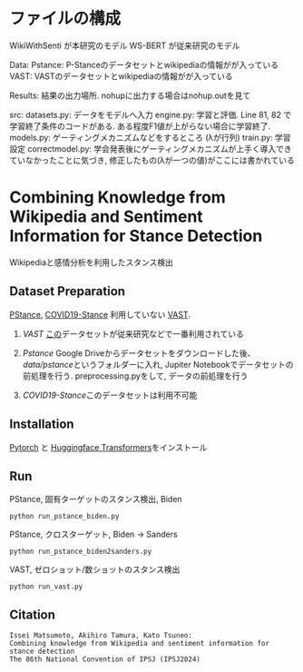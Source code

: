 # ファイルの構成
WikiWithSenti が本研究のモデル
WS-BERT が従来研究のモデル

Data: 
  Pstance: P-Stanceのデータセットとwikipediaの情報がが入っている
  VAST: VASTのデータセットとwikipediaの情報がが入っている

Results:
  結果の出力場所. nohupに出力する場合はnohup.outを見て

src:
  datasets.py: データをモデルへ入力
  engine.py: 学習と評価. Line 81, 82 で学習終了条件のコードがある. ある程度F1値が上がらない場合に学習終了.
  models.py: ゲーティングメカニズムなどをするところ (λが行列)
  train.py: 学習設定
  correctmodel.py: 学会発表後にゲーティングメカニズムが上手く導入できていなかったことに気づき, 修正したもの(λが一つの値)がここには書かれている

# Combining Knowledge from Wikipedia and Sentiment Information for Stance Detection
Wikipediaと感情分析を利用したスタンス検出

## Dataset Preparation
[PStance](https://aclanthology.org/2021.findings-acl.208/), 
[COVID19-Stance](https://aclanthology.org/2021.acl-long.127/) 利用していない
[VAST](https://aclanthology.org/2020.emnlp-main.717.pdf). 

1. <em>VAST</em> [この](https://github.com/emilyallaway/zero-shot-stance/tree/master/data/VAST)データセットが従来研究などで一番利用されている

2. <em>Pstance</em> Google Driveからデータセットをダウンロードした後、<em>data/pstance</em>というフォルダーに入れ, Jupiter Notebookでデータセットの前処理を行う. preprocessing.pyをして, データの前処理を行う
3. <em>COVID19-Stance</em>このデータセットは利用不可能


## Installation
[Pytorch](https://pytorch.org/get-started/locally/) と [Huggingface Transformers](https://huggingface.co/docs/transformers/installation)をインストール

## Run
PStance, 固有ターゲットのスタンス検出, Biden
```angular2html
python run_pstance_biden.py
```

PStance, クロスターゲット, Biden $\rightarrow$ Sanders
```angular2html
python run_pstance_biden2sanders.py
```
VAST, ゼロショット/数ショットのスタンス検出
```angular2html
python run_vast.py
```

## Citation
```angular2html
Issei Matsumoto, Akihiro Tamura, Kato Tsuneo:
Combining knowledge from Wikipedia and sentiment information for stance detection
The 86th National Convention of IPSJ (IPSJ2024)

```


